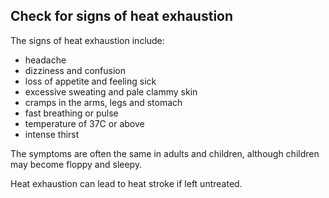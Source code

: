 ## Check for signs of heat exhaustion

The signs of heat exhaustion include:

- headache
- dizziness and confusion
- loss of appetite and feeling sick
- excessive sweating and pale clammy skin
- cramps in the arms, legs and stomach
- fast breathing or pulse
- temperature of 37C or above
- intense thirst

The symptoms are often the same in adults and children, although children may
become floppy and sleepy.

Heat exhaustion can lead to heat stroke if left untreated.
